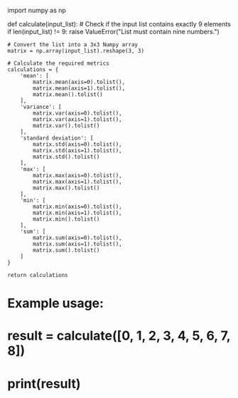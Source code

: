 import numpy as np

def calculate(input_list):
    # Check if the input list contains exactly 9 elements
    if len(input_list) != 9:
        raise ValueError("List must contain nine numbers.")

    # Convert the list into a 3x3 Numpy array
    matrix = np.array(input_list).reshape(3, 3)

    # Calculate the required metrics
    calculations = {
        'mean': [
            matrix.mean(axis=0).tolist(),
            matrix.mean(axis=1).tolist(),
            matrix.mean().tolist()
        ],
        'variance': [
            matrix.var(axis=0).tolist(),
            matrix.var(axis=1).tolist(),
            matrix.var().tolist()
        ],
        'standard deviation': [
            matrix.std(axis=0).tolist(),
            matrix.std(axis=1).tolist(),
            matrix.std().tolist()
        ],
        'max': [
            matrix.max(axis=0).tolist(),
            matrix.max(axis=1).tolist(),
            matrix.max().tolist()
        ],
        'min': [
            matrix.min(axis=0).tolist(),
            matrix.min(axis=1).tolist(),
            matrix.min().tolist()
        ],
        'sum': [
            matrix.sum(axis=0).tolist(),
            matrix.sum(axis=1).tolist(),
            matrix.sum().tolist()
        ]
    }

    return calculations

# Example usage:
# result = calculate([0, 1, 2, 3, 4, 5, 6, 7, 8])
# print(result)
